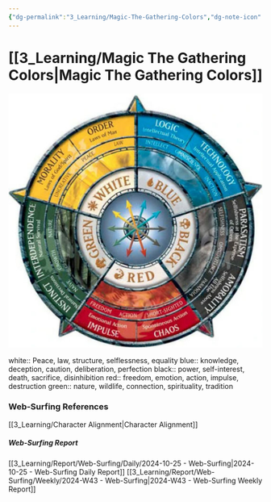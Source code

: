 ```yaml
---
{"dg-permalink":"3_Learning/Magic-The-Gathering-Colors","dg-note-icon":"webSurfing","created-date":"2024-10-25 11:40:30 am","date":"2024-10-25","type":"web-surfing","tags":["web-surfing"],"aliases":null,"img":"https://preview.redd.it/would-you-use-mtgs-color-pie-as-an-alignment-supplement-v0-tbheyvuppita1.jpg?width=677&format=pjpg&auto=webp&s=daa54046299a0537bcd3481afc812eebe4ec3edf","dg-publish":true,"permalink":"/3_Learning/Magic-The-Gathering-Colors/","dgPassFrontmatter":true,"noteIcon":"webSurfing"}
---
```



# [[3_Learning/Magic The Gathering Colors\|Magic The Gathering Colors]]

![Utilities/Images/Pasted image 20241028153201.jpeg](/img/user/Utilities/Images/Pasted%20image%2020241028153201.jpeg)

white:: Peace, law, structure, selflessness, equality
blue:: knowledge, deception, caution, deliberation, perfection
black:: power, self-interest, death, sacrifice, disinhibition
red:: freedom, emotion, action, impulse, destruction
green:: nature, wildlife, connection, spirituality, tradition






















### Web-Surfing References
[[3_Learning/Character Alignment\|Character Alignment]]
##### Web-Surfing Report
[[3_Learning/Report/Web-Surfing/Daily/2024-10-25 - Web-Surfing\|2024-10-25 - Web-Surfing Daily Report]]
[[3_Learning/Report/Web-Surfing/Weekly/2024-W43 - Web-Surfing\|2024-W43 - Web-Surfing Weekly Report]]

